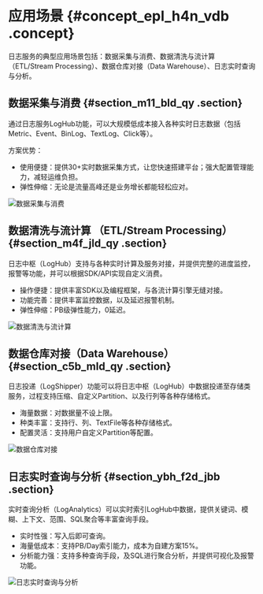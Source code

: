 # 应用场景 {#concept_epl_h4n_vdb .concept}

日志服务的典型应用场景包括：数据采集与消费、数据清洗与流计算 （ETL/Stream Processing）、数据仓库对接（Data Warehouse）、日志实时查询与分析。

## 数据采集与消费 {#section_m11_bld_qy .section}

通过日志服务LogHub功能，可以大规模低成本接入各种实时日志数据（包括Metric、Event、BinLog、TextLog、Click等）。

方案优势：

-   使用便捷：提供30+实时数据采集方式，让您快速搭建平台；强大配置管理能力，减轻运维负担。
-   弹性伸缩：无论是流量高峰还是业务增长都能轻松应对。

![](images/2369_zh-CN.png "数据采集与消费")

## 数据清洗与流计算 （ETL/Stream Processing） {#section_m4f_jld_qy .section}

日志中枢（LogHub）支持与各种实时计算及服务对接，并提供完整的进度监控，报警等功能，并可以根据SDK/API实现自定义消费。

-   操作便捷：提供丰富SDK以及编程框架，与各流计算引擎无缝对接。
-   功能完善：提供丰富监控数据，以及延迟报警机制。
-   弹性伸缩：PB级弹性能力，0延迟。

![](images/2370_zh-CN.png "数据清洗与流计算")

## 数据仓库对接（Data Warehouse） {#section_c5b_mld_qy .section}

日志投递（LogShipper）功能可以将日志中枢（LogHub）中数据投递至存储类服务，过程支持压缩、自定义Partition、以及行列等各种存储格式。

-   海量数据：对数据量不设上限。
-   种类丰富：支持行、列、TextFile等各种存储格式。
-   配置灵活：支持用户自定义Partition等配置。

![](images/2371_zh-CN.png "数据仓库对接")

## 日志实时查询与分析 {#section_ybh_f2d_jbb .section}

实时查询分析（LogAnalytics）可以实时索引LogHub中数据，提供关键词、模糊、上下文、范围、SQL聚合等丰富查询手段。

-   实时性强：写入后即可查询。
-   海量低成本：支持PB/Day索引能力，成本为自建方案15%。
-   分析能力强：支持多种查询手段，及SQL进行聚合分析，并提供可视化及报警功能。

![](images/2372_zh-CN.png "日志实时查询与分析")

